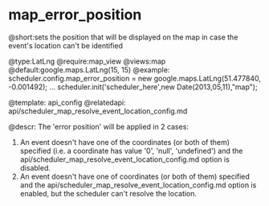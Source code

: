 map_error_position
=============
@short:sets the position that will be displayed on the map in case the event's location can't be identified 
	

@type:LatLng
@require:map_view
@views:map
@default:google.maps.LatLng(15, 15)
@example:
scheduler.config.map_error_position = new google.maps.LatLng(51.477840, -0.001492);
...
scheduler.init('scheduler_here',new Date(2013,05,11),"map");


@template:	api_config
@relatedapi:
	api/scheduler_map_resolve_event_location_config.md
	
@descr:
The 'error position' will be applied in 2 cases:

1. An event doesn't have one of the coordinates (or both of them) specified (i.e. a coordinate has value '0', 'null', 'undefined') and the api/scheduler_map_resolve_event_location_config.md option is disabled.
2. An event doesn't have one of coordinates (or both of them) specified and the api/scheduler_map_resolve_event_location_config.md option is enabled, but the scheduler can't resolve the location.